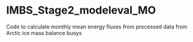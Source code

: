 # IMBS_Stage2_modeleval_MO
Code to calculate monthly mean energy fluxes from processed data from Arctic ice mass balance buoys
